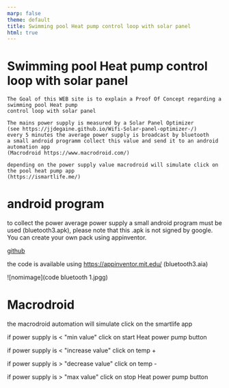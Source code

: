 ```yaml
---
marp: false
theme: default
title: Swimming pool Heat pump control loop with solar panel
html: true
---
```


# Swimming pool Heat pump control loop with solar panel

    The Goal of this WEB site is to explain a Proof Of Concept regarding a swimming pool Heat pump 
    control loop with solar panel
    
    The mains power supply is measured by a Solar Panel Optimizer 
    (see https://jjdegaine.github.io/Wifi-Solar-panel-optimizer-/)
    every 5 minutes the average power supply is broadcast by bluetooth
    a small android programm collect this value and send it to an android automation app 
    (Macrodroid https://www.macrodroid.com/)

    depending on the power supply value macrodroid will simulate click on the pool heat pump app 
    (https://ismartlife.me/)

# android program

to collect the power average power supply a small android program must be used (bluetooth3.apk), please note that this .apk is not signed by google. 
You can create your own pack using appinventor.

[github](https://github.com/jjdegaine/PAC)

the code is available using https://appinventor.mit.edu/ (bluetooth3.aia)

![nomimage](code bluetooth 1.jpgg)

# Macrodroid

the macrodroid automation will simulate click on the smartlife app

if power supply is < "min value" click on start Heat power pump button

if power supply is < "increase value" click on temp +
    
if power supply is > "decrease value" click on temp -

if power supply is > "max value" click on stop Heat power pump button


